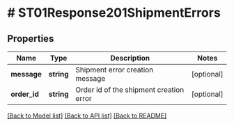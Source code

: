 # # ST01Response201ShipmentErrors

## Properties

Name | Type | Description | Notes
------------ | ------------- | ------------- | -------------
**message** | **string** | Shipment error creation message | [optional]
**order_id** | **string** | Order id of the shipment creation error | [optional]

[[Back to Model list]](../../README.md#models) [[Back to API list]](../../README.md#endpoints) [[Back to README]](../../README.md)
